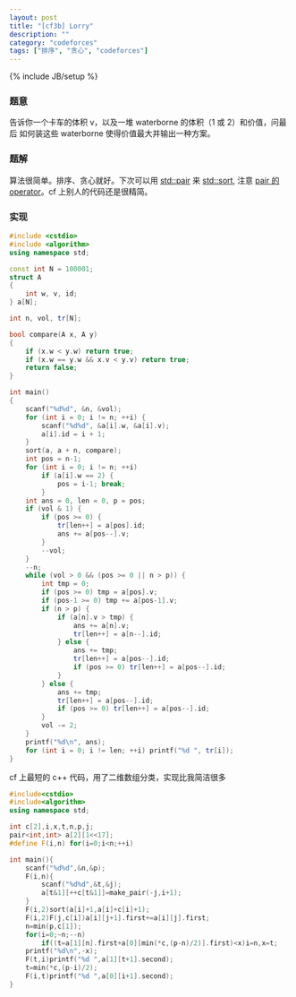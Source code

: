 ```yaml
---
layout: post
title: "[cf3b] Lorry"
description: ""
category: "codeforces"
tags: ["排序", "贪心", "codeforces"]
---
```

{% include JB/setup %}

### 题意
告诉你一个卡车的体积 v，以及一堆 waterborne 的体积（1 或 2）和价值，问最后
如何装这些 waterborne 使得价值最大并输出一种方案。

### 题解
算法很简单。排序、贪心就好。下次可以用 [std::pair][1] 来 [std::sort][2],
注意 [pair 的 operator][3]。cf 上别人的代码还是很精简。

### 实现

```cpp
#include <cstdio>
#include <algorithm>
using namespace std;

const int N = 100001;
struct A
{
	int w, v, id;
} a[N];

int n, vol, tr[N];

bool compare(A x, A y)
{
	if (x.w < y.w) return true;
	if (x.w == y.w && x.v < y.v) return true;
	return false;
}

int main()
{
	scanf("%d%d", &n, &vol);
	for (int i = 0; i != n; ++i) {
		scanf("%d%d", &a[i].w, &a[i].v);
		a[i].id = i + 1;
	}
	sort(a, a + n, compare);
	int pos = n-1;
	for (int i = 0; i != n; ++i)
		if (a[i].w == 2) {
			pos = i-1; break;
		}
	int ans = 0, len = 0, p = pos;
	if (vol & 1) {
		if (pos >= 0) {
			tr[len++] = a[pos].id;
			ans += a[pos--].v;
		}
		--vol;
	}
	--n;
	while (vol > 0 && (pos >= 0 || n > p)) {
		int tmp = 0;
		if (pos >= 0) tmp = a[pos].v;
		if (pos-1 >= 0) tmp += a[pos-1].v;
		if (n > p) {
			if (a[n].v > tmp) {
				ans += a[n].v;
				tr[len++] = a[n--].id;
			} else {
				ans += tmp;
				tr[len++] = a[pos--].id;
				if (pos >= 0) tr[len++] = a[pos--].id;
			}
		} else {
			ans += tmp;
			tr[len++] = a[pos--].id;
			if (pos >= 0) tr[len++] = a[pos--].id;
		}
		vol -= 2;
	}
	printf("%d\n", ans);
	for (int i = 0; i != len; ++i) printf("%d ", tr[i]);
}

```

cf 上最短的 c++ 代码，用了二维数组分类，实现比我简洁很多

```cpp
#include<cstdio>
#include<algorithm>
using namespace std;

int c[2],i,x,t,n,p,j;
pair<int,int> a[2][1<<17];
#define F(i,n) for(i=0;i<n;++i)

int main(){
	scanf("%d%d",&n,&p);
	F(i,n){
		scanf("%d%d",&t,&j);
		a[t&1][++c[t&1]]=make_pair(-j,i+1);
	}
	F(i,2)sort(a[i]+1,a[i]+c[i]+1);
	F(i,2)F(j,c[i])a[i][j+1].first+=a[i][j].first;
	n=min(p,c[1]);
	for(i=0;~n;--n)
		if((t=a[1][n].first+a[0][min(*c,(p-n)/2)].first)<x)i=n,x=t;
	printf("%d\n",-x);
	F(t,i)printf("%d ",a[1][t+1].second);
	t=min(*c,(p-i)/2);
	F(i,t)printf("%d ",a[0][i+1].second);
}

```

[1]:http://en.cppreference.com/w/cpp/utility/pair
[2]:http://en.cppreference.com/w/cpp/algorithm/sort
[3]:http://en.cppreference.com/w/cpp/utility/pair/operator_cmp

